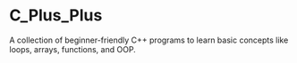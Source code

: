 # C_Plus_Plus
 A collection of beginner-friendly C++ programs to learn basic concepts like loops, arrays, functions, and OOP.
